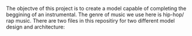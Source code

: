 The objectve of this project is to create a model capable of completing the beggining of an instrumental. The genre of music we use here is hip-hop/ rap music. There are two files in this repositiry for two different model design and architecture:

